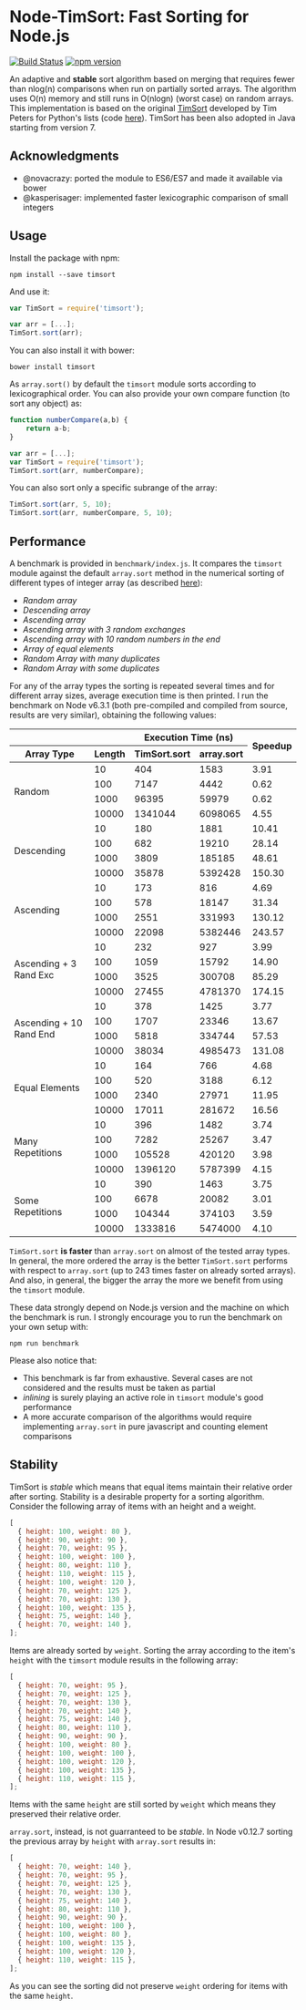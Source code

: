 # Node-TimSort: Fast Sorting for Node.js

[![Build Status](https://travis-ci.org/mziccard/node-timsort.svg?branch=master)](https://travis-ci.org/mziccard/node-timsort)
[![npm version](https://badge.fury.io/js/timsort.svg)](https://www.npmjs.com/package/timsort)

An adaptive and **stable** sort algorithm based on merging that requires fewer
than nlog(n) comparisons when run on partially sorted arrays. The algorithm uses
O(n) memory and still runs in O(nlogn) (worst case) on random arrays.\
This implementation is based on the original
[TimSort](http://svn.python.org/projects/python/trunk/Objects/listsort.txt)
developed by Tim Peters for Python's lists (code
[here](http://svn.python.org/projects/python/trunk/Objects/listobject.c)).
TimSort has been also adopted in Java starting from version 7.

## Acknowledgments

- @novacrazy: ported the module to ES6/ES7 and made it available via bower
- @kasperisager: implemented faster lexicographic comparison of small integers

## Usage

Install the package with npm:

```
npm install --save timsort
```

And use it:

```javascript
var TimSort = require('timsort');

var arr = [...];
TimSort.sort(arr);
```

You can also install it with bower:

```
bower install timsort
```

As `array.sort()` by default the `timsort` module sorts according to
lexicographical order. You can also provide your own compare function (to sort
any object) as:

```javascript
function numberCompare(a,b) {
    return a-b;
}

var arr = [...];
var TimSort = require('timsort');
TimSort.sort(arr, numberCompare);
```

You can also sort only a specific subrange of the array:

```javascript
TimSort.sort(arr, 5, 10);
TimSort.sort(arr, numberCompare, 5, 10);
```

## Performance

A benchmark is provided in `benchmark/index.js`. It compares the `timsort`
module against the default `array.sort` method in the numerical sorting of
different types of integer array (as described
[here](http://svn.python.org/projects/python/trunk/Objects/listsort.txt)):

- _Random array_
- _Descending array_
- _Ascending array_
- _Ascending array with 3 random exchanges_
- _Ascending array with 10 random numbers in the end_
- _Array of equal elements_
- _Random Array with many duplicates_
- _Random Array with some duplicates_

For any of the array types the sorting is repeated several times and for
different array sizes, average execution time is then printed. I run the
benchmark on Node v6.3.1 (both pre-compiled and compiled from source, results
are very similar), obtaining the following values:

<table>
  <tr>
    <th></th><th></th>
    <th colspan="2">Execution Time (ns)</th>
    <th rowspan="2">Speedup</th>
  </tr>
  <tr>
    <th>Array Type</th>
    <th>Length</th>
    <th>TimSort.sort</th>
    <th>array.sort</th>
  </tr>
<tbody>
 <tr>
  <td rowspan="4">Random</td><td>10</td><td>404</td><td>1583</td><td>3.91</td>
 </tr>
 <tr>
  <td>100</td><td>7147</td><td>4442</td><td>0.62</td>
 </tr>
 <tr>
  <td>1000</td><td>96395</td><td>59979</td><td>0.62</td>
 </tr>
 <tr>
  <td>10000</td><td>1341044</td><td>6098065</td><td>4.55</td>
 </tr>
 <tr>
  <td rowspan="4">Descending</td><td>10</td><td>180</td><td>1881</td><td>10.41</td>
 </tr>
 <tr>
  <td>100</td><td>682</td><td>19210</td><td>28.14</td>
</tr>
 <tr>
  <td>1000</td><td>3809</td><td>185185</td><td>48.61</td>
 </tr>
 <tr>
  <td>10000</td><td>35878</td><td>5392428</td><td>150.30</td>
 </tr>
 <tr>
  <td rowspan="4">Ascending</td><td>10</td><td>173</td><td>816</td><td>4.69</td>
 </tr>
 <tr>
  <td>100</td><td>578</td><td>18147</td><td>31.34</td>
 </tr>
 <tr>
  <td>1000</td><td>2551</td><td>331993</td><td>130.12</td>
 </tr>
 <tr>
  <td>10000</td><td>22098</td><td>5382446</td><td>243.57</td>
 </tr>
 <tr>
  <td rowspan="4">Ascending + 3 Rand Exc</td><td>10</td><td>232</td><td>927</td><td>3.99</td>
 </tr>
 <tr>
  <td>100</td><td>1059</td><td>15792</td><td>14.90</td>
 </tr>
 <tr>
  <td>1000</td><td>3525</td><td>300708</td><td>85.29</td>
 </tr>
 <tr>
  <td>10000</td><td>27455</td><td>4781370</td><td>174.15</td>
 </tr>
 <tr>
  <td rowspan="4">Ascending + 10 Rand End</td><td>10</td><td>378</td><td>1425</td><td>3.77</td>
 </tr>
 <tr>
  <td>100</td><td>1707</td><td>23346</td><td>13.67</td>
 </tr>
 <tr>
  <td>1000</td><td>5818</td><td>334744</td><td>57.53</td>
 </tr>
 <tr>
  <td>10000</td><td>38034</td><td>4985473</td><td>131.08</td>
 </tr>
 <tr>
  <td rowspan="4">Equal Elements</td><td>10</td><td>164</td><td>766</td><td>4.68</td>
 </tr>
 <tr>
  <td>100</td><td>520</td><td>3188</td><td>6.12</td>
 </tr>
 <tr>
  <td>1000</td><td>2340</td><td>27971</td><td>11.95</td>
 </tr>
 <tr>
  <td>10000</td><td>17011</td><td>281672</td><td>16.56</td>
 </tr>
 <tr>
  <td rowspan="4">Many Repetitions</td><td>10</td><td>396</td><td>1482</td><td>3.74</td>
 </tr>
 <tr>
  <td>100</td><td>7282</td><td>25267</td><td>3.47</td>
 </tr>
 <tr>
  <td>1000</td><td>105528</td><td>420120</td><td>3.98</td>
 </tr>
 <tr>
  <td>10000</td><td>1396120</td><td>5787399</td><td>4.15</td>
 </tr>
 <tr>
  <td rowspan="4">Some Repetitions</td><td>10</td><td>390</td><td>1463</td><td>3.75</td>
 </tr>
 <tr>
  <td>100</td><td>6678</td><td>20082</td><td>3.01</td>
 </tr>
 <tr>
  <td>1000</td><td>104344</td><td>374103</td><td>3.59</td>
 </tr>
 <tr>
  <td>10000</td><td>1333816</td><td>5474000</td><td>4.10</td>
 </tr>
</tbody>
</table>

`TimSort.sort` **is faster** than `array.sort` on almost of the tested array
types. In general, the more ordered the array is the better `TimSort.sort`
performs with respect to `array.sort` (up to 243 times faster on already sorted
arrays). And also, in general, the bigger the array the more we benefit from
using the `timsort` module.

These data strongly depend on Node.js version and the machine on which the
benchmark is run. I strongly encourage you to run the benchmark on your own
setup with:

```
npm run benchmark
```

Please also notice that:

- This benchmark is far from exhaustive. Several cases are not considered and
  the results must be taken as partial
- _inlining_ is surely playing an active role in `timsort` module's good
  performance
- A more accurate comparison of the algorithms would require implementing
  `array.sort` in pure javascript and counting element comparisons

## Stability

TimSort is _stable_ which means that equal items maintain their relative order
after sorting. Stability is a desirable property for a sorting algorithm.
Consider the following array of items with an height and a weight.

```javascript
[
  { height: 100, weight: 80 },
  { height: 90, weight: 90 },
  { height: 70, weight: 95 },
  { height: 100, weight: 100 },
  { height: 80, weight: 110 },
  { height: 110, weight: 115 },
  { height: 100, weight: 120 },
  { height: 70, weight: 125 },
  { height: 70, weight: 130 },
  { height: 100, weight: 135 },
  { height: 75, weight: 140 },
  { height: 70, weight: 140 },
];
```

Items are already sorted by `weight`. Sorting the array according to the item's
`height` with the `timsort` module results in the following array:

```javascript
[
  { height: 70, weight: 95 },
  { height: 70, weight: 125 },
  { height: 70, weight: 130 },
  { height: 70, weight: 140 },
  { height: 75, weight: 140 },
  { height: 80, weight: 110 },
  { height: 90, weight: 90 },
  { height: 100, weight: 80 },
  { height: 100, weight: 100 },
  { height: 100, weight: 120 },
  { height: 100, weight: 135 },
  { height: 110, weight: 115 },
];
```

Items with the same `height` are still sorted by `weight` which means they
preserved their relative order.

`array.sort`, instead, is not guarranteed to be _stable_. In Node v0.12.7
sorting the previous array by `height` with `array.sort` results in:

```javascript
[
  { height: 70, weight: 140 },
  { height: 70, weight: 95 },
  { height: 70, weight: 125 },
  { height: 70, weight: 130 },
  { height: 75, weight: 140 },
  { height: 80, weight: 110 },
  { height: 90, weight: 90 },
  { height: 100, weight: 100 },
  { height: 100, weight: 80 },
  { height: 100, weight: 135 },
  { height: 100, weight: 120 },
  { height: 110, weight: 115 },
];
```

As you can see the sorting did not preserve `weight` ordering for items with the
same `height`.
